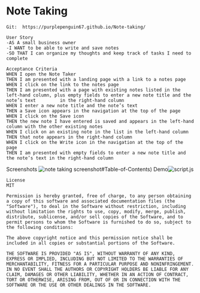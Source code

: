 # Note Taking
    
    Git:  https://purplepenguin67.github.io/Note-taking/    
    
    User Story
    -AS A small business owner
    -I WANT to be able to write and save notes
    -SO THAT I can organize my thoughts and keep track of tasks I need to complete     
     
    Acceptance Criteria
    WHEN I open the Note Taker
    THEN I am presented with a landing page with a link to a notes page
    WHEN I click on the link to the notes page
    THEN I am presented with a page with existing notes listed in the left-hand column, plus empty fields to enter a new note title and the note’s text         in the right-hand column
    WHEN I enter a new note title and the note’s text
    THEN a Save icon appears in the navigation at the top of the page
    WHEN I click on the Save icon
    THEN the new note I have entered is saved and appears in the left-hand column with the other existing notes
    WHEN I click on an existing note in the list in the left-hand column
    THEN that note appears in the right-hand column
    WHEN I click on the Write icon in the navigation at the top of the page
    THEN I am presented with empty fields to enter a new note title and the note’s text in the right-hand column    
    
    
   Screenshots
   ![note taking screenshot](https://user-images.githubusercontent.com/103548864/180112466-abc05fc0-e1c6-4f27-9353-efcd5a8403d5.png)#Table-of-Contents)
     Demo![script.js]()
    

    
    
    License
    MIT
    
    Permission is hereby granted, free of charge, to any person obtaining a copy of this software and associated documentation files (the "Software"), to deal in the Software without restriction, including without limitation the rights to use, copy, modify, merge, publish, distribute, sublicense, and/or sell copies of the Software, and to permit persons to whom the Software is furnished to do so, subject to the following conditions:
    
    The above copyright notice and this permission notice shall be included in all copies or substantial portions of the Software.
    
    THE SOFTWARE IS PROVIDED "AS IS", WITHOUT WARRANTY OF ANY KIND, EXPRESS OR IMPLIED, INCLUDING BUT NOT LIMITED TO THE WARRANTIES OF MERCHANTABILITY, FITNESS FOR A PARTICULAR PURPOSE AND NONINFRINGEMENT. IN NO EVENT SHALL THE AUTHORS OR COPYRIGHT HOLDERS BE LIABLE FOR ANY CLAIM, DAMAGES OR OTHER LIABILITY, WHETHER IN AN ACTION OF CONTRACT, TORT OR OTHERWISE, ARISING FROM, OUT OF OR IN CONNECTION WITH THE SOFTWARE OR THE USE OR OTHER DEALINGS IN THE SOFTWARE.
